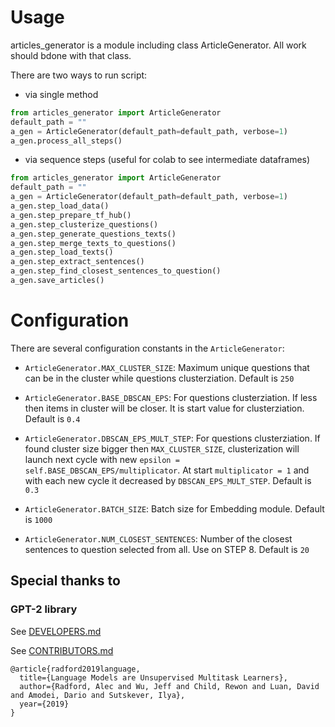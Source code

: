 # Usage

articles_generator is a module including class ArticleGenerator. All work should bdone with that class. 

There are two ways to run script:

- via single method

```python
from articles_generator import ArticleGenerator
default_path = ""
a_gen = ArticleGenerator(default_path=default_path, verbose=1)
a_gen.process_all_steps()
```

- via sequence steps (useful for colab to see intermediate dataframes)

```python
from articles_generator import ArticleGenerator
default_path = ""
a_gen = ArticleGenerator(default_path=default_path, verbose=1)
a_gen.step_load_data()
a_gen.step_prepare_tf_hub()
a_gen.step_clusterize_questions()
a_gen.step_generate_questions_texts()
a_gen.step_merge_texts_to_questions()
a_gen.step_load_texts()
a_gen.step_extract_sentences()
a_gen.step_find_closest_sentences_to_question()
a_gen.save_articles()
```

# Configuration

There are several configuration constants in the `ArticleGenerator`:


- `ArticleGenerator.MAX_CLUSTER_SIZE`: 
Maximum unique questions that can be in the cluster while questions clusterziation. Default is `250`

- `ArticleGenerator.BASE_DBSCAN_EPS`: 
For questions clusterziation.
If less then items in cluster will be closer. It is start value for clusterziation. Default is `0.4`

- `ArticleGenerator.DBSCAN_EPS_MULT_STEP`: 
For questions clusterziation.
If found cluster size bigger then `MAX_CLUSTER_SIZE`, 
clusterization will launch next cycle with new `epsilon = self.BASE_DBSCAN_EPS/multiplicator`. 
At start `multiplicator = 1` and with each new cycle it decreased by `DBSCAN_EPS_MULT_STEP`. 
Default is `0.3`

- `ArticleGenerator.BATCH_SIZE`: 
Batch size for Embedding module. Default is `1000`

- `ArticleGenerator.NUM_CLOSEST_SENTENCES`: 
Number of the closest sentences to question selected from all. Use on STEP 8. Default is `20`

## Special thanks to
### GPT-2 library
See [DEVELOPERS.md](./DEVELOPERS.md)

See [CONTRIBUTORS.md](./CONTRIBUTORS.md)


```
@article{radford2019language,
  title={Language Models are Unsupervised Multitask Learners},
  author={Radford, Alec and Wu, Jeff and Child, Rewon and Luan, David and Amodei, Dario and Sutskever, Ilya},
  year={2019}
}
```